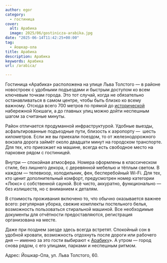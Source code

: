 ```yaml
---
author: egor
category:
  - гостиница
cover:
  alt: Арабика
  image: 2025/06/gostinicza-arabika.jpg
date: "2025-06-14T11:42:25+00:00"
tag:
  - йошкар-ола
title: Арабика
description: Арабика
keywords: Арабика
url: /arabica/

---
```

Гостиница «Арабика» расположена на улице Льва Толстого — в районе новостроек с удобными подъездами и быстрым доступом ко всем ключевым точкам города. Это тот случай, когда не обязательно останавливаться в самом центре, чтобы быть близко ко всему важному. Отсюда всего 700 метров по прямой до [исторической](/istoricheskaya-naberezhnaya/) набережной Кокшаги, а до главных улиц можно дойти неспешным шагом за считаные минуты.

Район отличается продуманной инфраструктурой. Удобные выезды, асфальтированные подъездные пути, близость к аэропорту —  шесть километров. Если же вы приехали поездом, то от железнодорожного вокзала дорога займёт около двадцати минут на городском транспорте. Для тех, кто приезжает на машине, всегда есть свободное место на парковке рядом с гостиницей.

Внутри — спокойная атмосфера. Номера оформлены в классическом стиле, без лишнего декора, с деревянной мебелью и тёплым светом. В каждом — телевизор, холодильник, фен, бесперебойный Wi-Fi. Для тех, кто ценит дополнительный комфорт, предусмотрен номер категории «Люкс» с собственной сауной. Всё чисто, аккуратно, функционально — без излишеств, но с вниманием к деталям.

В стоимость проживания включено то, что обычно оказывается важнее всего: регулярная уборка, свежие комплекты постельного белья, возможность пользоваться стиральной машиной. Все необходимые документы для отчётности предоставляются, регистрация организована на месте.

Даже при позднем заезде здесь всегда встретят. Спокойный сон в удобной кровати, возможность отдохнуть после дороги или рабочего дня — именно за это гости выбирают « [Арабику](https://tvil.ru/city/yoshkar-ola/hotels/1005159/)». А утром — город снова рядом, с его улицами, парками и неспешным ритмом.

Адрес: Йошкар-Ола, ул. Льва Толстого, 60.
